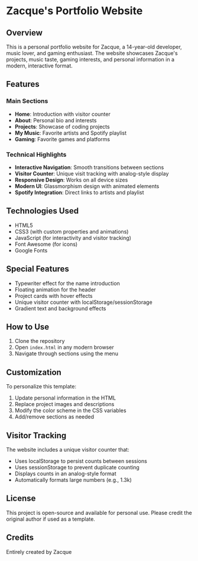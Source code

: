 # Zacque's Portfolio Website

## Overview
This is a personal portfolio website for Zacque, a 14-year-old developer, music lover, and gaming enthusiast. The website showcases Zacque's projects, music taste, gaming interests, and personal information in a modern, interactive format.

## Features

### Main Sections
- **Home**: Introduction with visitor counter
- **About**: Personal bio and interests
- **Projects**: Showcase of coding projects
- **My Music**: Favorite artists and Spotify playlist
- **Gaming**: Favorite games and platforms

### Technical Highlights
- **Interactive Navigation**: Smooth transitions between sections
- **Visitor Counter**: Unique visit tracking with analog-style display
- **Responsive Design**: Works on all device sizes
- **Modern UI**: Glassmorphism design with animated elements
- **Spotify Integration**: Direct links to artists and playlist

## Technologies Used
- HTML5
- CSS3 (with custom properties and animations)
- JavaScript (for interactivity and visitor tracking)
- Font Awesome (for icons)
- Google Fonts

## Special Features
- Typewriter effect for the name introduction
- Floating animation for the header
- Project cards with hover effects
- Unique visitor counter with localStorage/sessionStorage
- Gradient text and background effects

## How to Use
1. Clone the repository
2. Open `index.html` in any modern browser
3. Navigate through sections using the menu

## Customization
To personalize this template:
1. Update personal information in the HTML
2. Replace project images and descriptions
3. Modify the color scheme in the CSS variables
4. Add/remove sections as needed

## Visitor Tracking
The website includes a unique visitor counter that:
- Uses localStorage to persist counts between sessions
- Uses sessionStorage to prevent duplicate counting
- Displays counts in an analog-style format
- Automatically formats large numbers (e.g., 1.3k)

## License
This project is open-source and available for personal use. Please credit the original author if used as a template.

## Credits
Entirely created by Zacque
